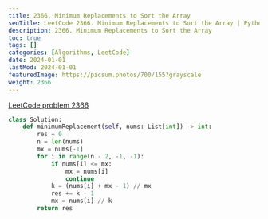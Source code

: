 ```yaml
---
title: 2366. Minimum Replacements to Sort the Array
seoTitle: LeetCode 2366. Minimum Replacements to Sort the Array | Python solution and explanation
description: 2366. Minimum Replacements to Sort the Array
toc: true
tags: []
categories: [Algorithms, LeetCode]
date: 2024-01-01
lastMod: 2024-01-01
featuredImage: https://picsum.photos/700/155?grayscale
weight: 2366
---
```


[LeetCode problem 2366](https://leetcode.com/problems/minimum-replacements-to-sort-the-array/)

```python
class Solution:
    def minimumReplacement(self, nums: List[int]) -> int:
        res = 0
        n = len(nums)
        mx = nums[-1]
        for i in range(n - 2, -1, -1):
            if nums[i] <= mx:
                mx = nums[i]
                continue
            k = (nums[i] + mx - 1) // mx
            res += k - 1
            mx = nums[i] // k
        return res

```
